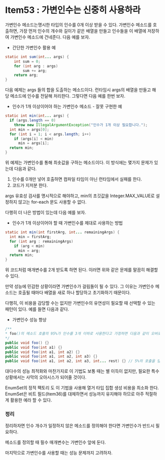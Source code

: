 # Item53 : 가변인수는 신중히 사용하라

가변인수 메소드는명시한 타입의 인수를 0개 이상 받을 수 있다. 가변인수 메소드를 호출하면, 가장 먼저 인수의  개수와 길이가 같은 배열을 만들고 인수들을 이 배열에 저장하여 가변인수 메소드에 건네준다. 다음 예를 보자.

* 간단한 가변인수 활용 예

```java
static int sum(int... args) {
	int sum = 0;
	for (int arg : args)
		sum += arg;
	return arg;
}
```

다음 예제는 args 들의 합을 도출하는 메소드이다. 런타임시 args의 배열을 만들고 해당 메소드에 인수를 전달해 처리한다. 그렇다면 다음 예를 한번 보자.

* 인수가 1개 이상이어야 하는 가변인수 메소드 - 잘못 구현한 예

```java
static int min(int... args) {
  if (args.length == 0)
    throw new IllegalArgumentException("인수가 1개 이상 필요합니다.");
  int min = args[0];
  for (int i = 1; i < args.length; i++)
    if (args[i] < min)
      min = args[i];
  return min;
}
```

위 예제는 가변인수를 통해 최솟값을 구하는 메소드이다. 이 방식에는 몇가지 문제가 있는데 다음과 같다.

1.  인수를 0개만 넣어 호출하면 컴파일 타임이 아닌 런타임에서 실패를 한다.
2. 코드가 지저분 한다.

 args 유효성 검사를 명시적으로 해야하고, min의 초깃값을 Integer.MAX_VALUE로 설정하지 않고는 for-each 문도 사용할 수 없다.

다행히 더 나은 방법이 있는데 다음 예를 보자.

* 인수가 1개 이상이어야 할 때 가변인수를 제대로 사용하는 방법

```java
static int min(int firstArg, int... remainingArgs) {
  int min = firstArg;
  for (int arg : remainingArgs) 
    if (arg < min)
      min = arg;
  return min;
}
```

위 코드처럼 매개변수를 2개 받도록 하면 된다. 이러면 위와 같은 문제를 말끔히 해결할 수 있다. 



만약 성능에 민감한 상황이라면 가변인수가 걸림돌이 될 수 있다. 그 이유는 가변인수 메소드는 호출될 때마다 배열을 새로 하나 할당하고 초기화하기 때문이다.

다행히, 이 비용을 감당할 수는 없지만 가변인수의 유연성이 필요할 때 선택할 수 있는 패턴이 있다. 예를 들면 다음과 같다.

* 가변인수 성능 향상

```java
/**
* foo()의 메소드 호출의 95%가 인수를 3개 이하로 사용한다고 가정하면 다음과 같이 오버로딩 가능
*/
public void foo() {}
public void foo(int a1) {}
public void foo(int a1, int a2) {}
public void foo(int a1, int a2, int a3) {} 
public void foo(int a1, int a2, int a3, int... rest) {} // 5%의 호출을 담당 -> 단 5%만이 배열을 생성
```

대다수의 성능 최적화와 마찬가지로 이 기법도 보통 때는 별 이득이 없지만, 필요한 특수 상황에서는 사막의 오아시스가 되어줄 것이다.

EnumSet의 정적 팩토리 도 이 기법을 사용해 열거 타입 집합 생성 비용을 최소화 한다. EnumSet은 비트 필드(Item36)를 대체하면서 성능까지 유지해야 하므로 아주 적절하게 활용한 예라 할 수 있다.

### 정리

정리하자면 인수 개수가 일정하지 않은 메소드를 정의해야 한다면 가변인수가 반드시 필요하다.

메소드를 정의할 때 필수 매개변수는 가변인수 앞에 둔다.

마지막으로 가변인수를 사용할 때는 성능 문제까지 고려하자.


